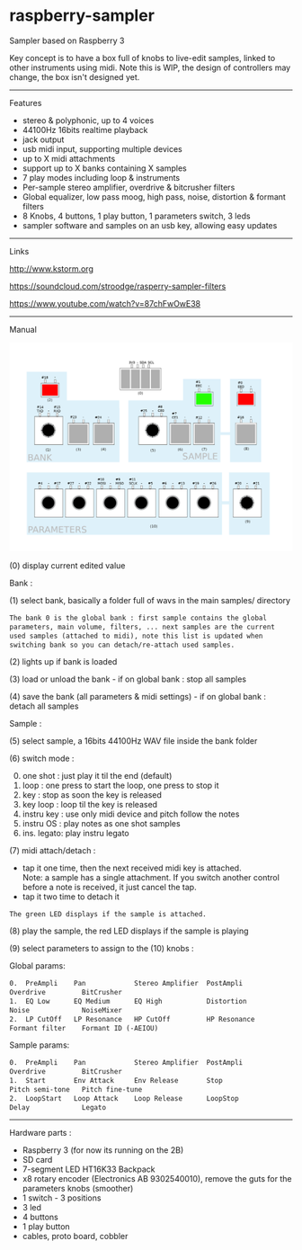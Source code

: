 # raspberry-sampler
Sampler based on Raspberry 3 

Key concept is to have a box full of knobs to live-edit samples, linked to other instruments using midi. 
Note this is WIP, the design of controllers may change, the box isn't designed yet. 

-----------------------------------

Features

- stereo & polyphonic, up to 4 voices
- 44100Hz 16bits realtime playback
- jack output
- usb midi input, supporting multiple devices
- up to X midi attachments
- support up to X banks containing X samples
- 7 play modes including loop & instruments
- Per-sample stereo amplifier, overdrive & bitcrusher filters
- Global equalizer, low pass moog, high pass, noise, distortion & formant filters
- 8 Knobs, 4 buttons, 1 play button, 1 parameters switch, 3 leds
- sampler software and samples on an usb key, allowing easy updates

-----------------------------------

Links

http://www.kstorm.org

https://soundcloud.com/stroodge/rasperry-sampler-filters

https://www.youtube.com/watch?v=87chFwOwE38

-----------------------------------

Manual 


![alt text](https://raw.githubusercontent.com/skarab/raspberry-sampler/master/schema.png)
 
(0) display current edited value 
 
Bank : 

(1) select bank, basically a folder full of wavs in the main samples/ directory 

    The bank 0 is the global bank : first sample contains the global parameters, main volume, filters, ... next samples are the current used samples (attached to midi), note this list is updated when switching bank so you can detach/re-attach used samples.

(2) lights up if bank is loaded 

(3) load or unload the bank - if on global bank : stop all samples 

(4) save the bank (all parameters & midi settings) - if on global bank : detach all samples 
 

Sample : 

(5) select sample, a 16bits 44100Hz WAV file inside the bank folder 

(6) switch mode : 
   
   0. one shot   : just play it til the end (default) 
   1. loop       : one press to start the loop, one press to stop it 
   2. key        : stop as soon the key is released 
   3. key loop   : loop til the key is released 
   4. instru key : use only midi device and pitch follow the notes 
   5. instru OS  : play notes as one shot samples 
   6. ins. legato: play instru legato 

(7) midi attach/detach : 
   - tap it one time, then the next received midi key is attached.  
     Note: a sample has a single attachment. 
     If you switch another control before a note is received, it just cancel the tap. 
   - tap it two time to detach it 

    The green LED displays if the sample is attached.

(8) play the sample, the red LED displays if the sample is playing 
 
(9) select parameters to assign to the (10) knobs : 
 
 Global params:

    0.  PreAmpli    Pan            Stereo Amplifier  PostAmpli         Overdrive         BitCrusher
    1.  EQ Low      EQ Medium      EQ High           Distortion        Noise             NoiseMixer
    2.  LP CutOff   LP Resonance   HP CutOff         HP Resonance      Formant filter    Formant ID (-AEIOU)
 
 Sample params:

    0.  PreAmpli    Pan            Stereo Amplifier  PostAmpli         Overdrive         BitCrusher
    1.  Start       Env Attack     Env Release       Stop              Pitch semi-tone   Pitch fine-tune
    2.  LoopStart   Loop Attack    Loop Release      LoopStop          Delay             Legato
 
 
-----------------------------------
 
Hardware parts : 
 - Raspberry 3 (for now its running on the 2B)
 - SD card 
 - 7-segment LED HT16K33 Backpack 
 - x8 rotary encoder (Electronics AB 9302540010), remove the guts for the parameters knobs (smoother) 
 - 1 switch - 3 positions
 - 3 led 
 - 4 buttons 
 - 1 play button
 - cables, proto board, cobbler 
 


